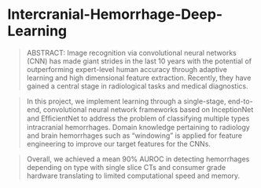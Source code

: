 # Intercranial-Hemorrhage-Deep-Learning

> ABSTRACT: Image recognition via convolutional neural networks (CNN) has made giant strides in the last 10 years with the potential of outperforming expert-level human accuracy through adaptive learning and high dimensional feature extraction. Recently, they have gained a central stage in radiological tasks and medical diagnostics. 

> In this project, we implement learning through a single-stage, end-to-end, convolutional neural network frameworks based on InceptionNet and EfﬁcientNet to address the problem of classifying multiple types intracranial hemorrhages. Domain knowledge pertaining to radiology and brain hemorrhages such as “windowing” is applied for feature engineering to improve our target features for the CNNs. 

> Overall, we achieved a mean 90% AUROC in detecting hemorrhages depending on type with single slice CTs and consumer grade hardware translating to limited computational speed and memory.
